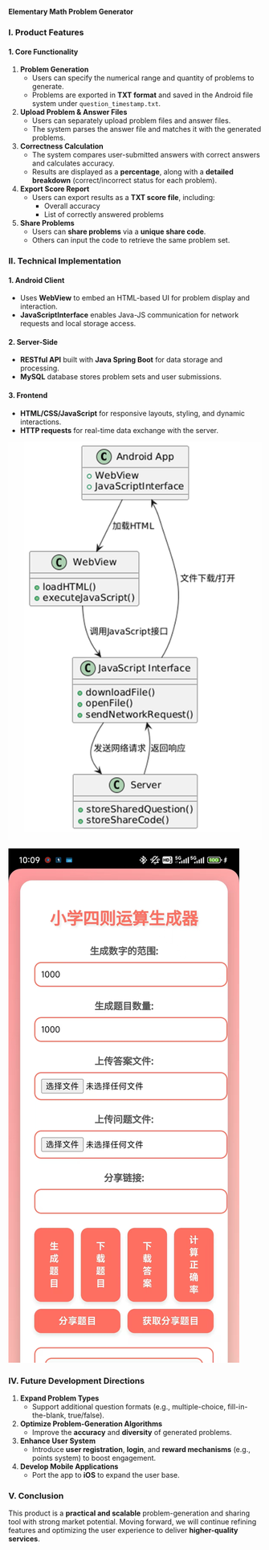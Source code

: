 **Elementary Math Problem Generator**

### **I. Product Features**

#### **1. Core Functionality**

1. **Problem Generation**
   - Users can specify the numerical range and quantity of problems to generate.
   - Problems are exported in **TXT format** and saved in the Android file system under `question_timestamp.txt`.
2. **Upload Problem & Answer Files**
   - Users can separately upload problem files and answer files.
   - The system parses the answer file and matches it with the generated problems.
3. **Correctness Calculation**
   - The system compares user-submitted answers with correct answers and calculates accuracy.
   - Results are displayed as a **percentage**, along with a **detailed breakdown** (correct/incorrect status for each problem).
4. **Export Score Report**
   - Users can export results as a **TXT score file**, including:
     - Overall accuracy
     - List of correctly answered problems
5. **Share Problems**
   - Users can **share problems** via a **unique share code**.
   - Others can input the code to retrieve the same problem set.

### **II. Technical Implementation**

#### **1. Android Client**

- Uses **WebView** to embed an HTML-based UI for problem display and interaction.
- **JavaScriptInterface** enables Java-JS communication for network requests and local storage access.

#### **2. Server-Side**

- **RESTful API** built with **Java Spring Boot** for data storage and processing.
- **MySQL** database stores problem sets and user submissions.

#### **3. Frontend**

- **HTML/CSS/JavaScript** for responsive layouts, styling, and dynamic interactions.
- **HTTP requests** for real-time data exchange with the server.

![image-20250329221342274](REDAME/image-20250329221342274.png)



![f35f3559182e97d552142f8aa651c7c](REDAME/f35f3559182e97d552142f8aa651c7c.jpg)

### **IV. Future Development Directions**

1. **Expand Problem Types**
   - Support additional question formats (e.g., multiple-choice, fill-in-the-blank, true/false).
2. **Optimize Problem-Generation Algorithms**
   - Improve the **accuracy** and **diversity** of generated problems.
3. **Enhance User System**
   - Introduce **user registration**, **login**, and **reward mechanisms** (e.g., points system) to boost engagement.
4. **Develop Mobile Applications**
   - Port the app to **iOS** to expand the user base.

### **V. Conclusion**

This product is a **practical and scalable** problem-generation and sharing tool with strong market potential. Moving forward, we will continue refining features and optimizing the user experience to deliver **higher-quality services**.